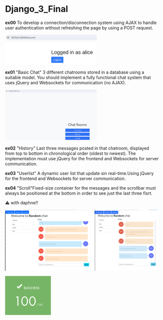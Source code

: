 # Django_3_Final
**ex00** 
To develop a connection/disconnection system using AJAX to handle user authentication without refreshing the page by  using a POST request. 

<p align="left">
  <img src="https://github.com/beatriangu/Django_3_Final/blob/main/Screenshot%20from%202024-10-16%2014-00-12.png" width="300"/>
</p>

**ex01** "Basic Chat"
3 different chatrooms  stored in a database using a suitable model. You should implement a fully functional chat system that uses jQuery and Websockets for communication (no AJAX). 
<p align="left">
  <img src="https://github.com/beatriangu/Django_3_Final/blob/main/Screenshot%20from%202024-10-16%2014-00-44.png" width="300"/>
</p>

**ex02** "History"
Last three messages posted in that chatroom, displayed from top to bottom in chronological order (oldest to newest). The implementation must use jQuery for the frontend and Websockets for server communication.

**ex03** "Userlist"
A dynamic user list that update sin real-time.Using jQuery for the frontend and Websockets for server communication.

**ex04** "Scroll"Fixed-size container for the messages and the scrollbar must always be positioned at the bottom in order to see just the last three fisrt.

⚠️ with daphne!!

![Descripción de la imagen](https://github.com/beatriangu/Django_3_Final/blob/main/Screenshot%20from%202024-09-07%2015-09-41.png)



<p align="left">
  <img src="https://github.com/beatriangu/Libft/blob/main/100.png?raw=true" alt="100.png" width="150"/>
</p>

